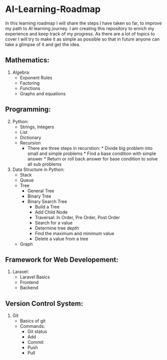 # AI-Learning-Roadmap

In this learning roadmap I will share the steps I have taken so far, to improve my path to AI learning journey. I am creating this repository to enrich my experience and keep track of my progress. As there are a lot of topics to cover I will try to make it as simple as possible so that in future anyone can take a glimpse of it and get the idea.

## Mathematics:
1. Algebra:
   - Exponent Rules
   - Factoring
   - Functions
   - Graphs and equations
  
## Programming:
2. Python:
   - Strings, Integers
   - List
   - Dictionary
   - Recursion
       + There are three steps in recurstion:
             * Divide big problem into small and simple problems
             * Find a base condition with simple answer
             * Return or roll back answer for base condition to solve all sub problems
3. Data Structure in Python:
   - Stack
   - Queue
   - Tree
       * General Tree
       * Binary Tree
       * Binary Search Tree
          + Build a Tree
          + Add Child Node
          + Traversal: In Order, Pre Order, Post Order
          + Search for a value
          + Determine tree depth
          + Find the maximum and minimum value
          + Delete a value from a tree
   - Graph
        
## Framework for Web Developement:
1. Laravel:
   - Laravel Basics
   - Frontend
   - Backend
  
## Version Control System:
1. Git
   - Basics of git
   - Commands:
     + Git status
     + Add
     + Commit
     + Push
     + Pull

